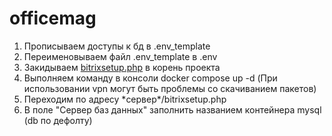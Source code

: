 # officemag
1. Прописываем доступы к бд в .env_template
2. Переименовываем файл .env_template в .env
3. Закидываем [bitrixsetup.php](https://www.1c-bitrix.ru/download/cms.php#tab-subsection-2) в корень проекта
4. Выполняем команду в консоли docker compose up -d (При использовании vpn могут быть проблемы со скачиванием пакетов)
5. Переходим по адресу \*сервер\*/bitrixsetup.php
6. В поле "Сервер баз данных" заполнить названием контейнера mysql (db по дефолту)
